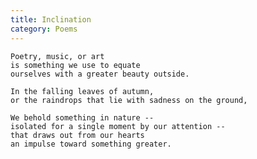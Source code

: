 ```yaml
---
title: Inclination
category: Poems
---
```


    Poetry, music, or art
    is something we use to equate
    ourselves with a greater beauty outside.

    In the falling leaves of autumn,
    or the raindrops that lie with sadness on the ground,

    We behold something in nature --
    isolated for a single moment by our attention --
    that draws out from our hearts
    an impulse toward something greater.


